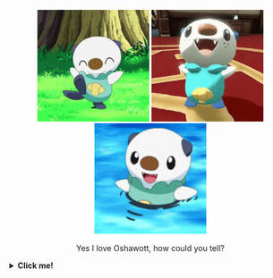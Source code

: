 <p align="center">
  <img src="/assets/dancy-dance-oshawott.gif" alt="Oshawott" width="200px"/>
  <img src="/assets/oshawott-dancing.gif" alt="Oshawott" width="200px"/>
  <img src="/assets/pokemon-oshawott.gif" alt="Oshawott" width="200px"/>
</p>

<p align="center">
  Yes I love Oshawott, how could you tell?
</p>

<details>
  <summary><b>Click me!</b></summary>

# Welcome to my profile!

Hi there 👋. I'm **Ryan Tan** (`he/him`) , I'm from Malaysia, currently working as a **Junior Software Engineer** at **[GfK](https://www.gfk.com/)**!

[<img src="/assets/GfK_logo_endorsed_RGB.png" alt="GfK" width="200px">](https://www.gfk.com/)

## My experience

- Studied at **[INTI International College Subang](https://newinti.edu.my/)**
  - Took Foundation in **Business & IT** in **2018** (1 year)
  - Took a Bachelor's Degree in **Computer Science** from **2019 to 2021** (3 years)
  - My majors are **Software Engineering, Multimedia & Game Development**
- _Final Year Project_ - **E-Learning Management System** with **[DoerHRM](https://www.doerhrm.com/)**

| Responsibility       | Description                                                                              |
| -------------------- | ---------------------------------------------------------------------------------------- |
| Database Design      | Designing the entire database **structure** and **make changes** as the project develops |
| Back-end Development | Developing various **classes** and **functions** to interact with the database using PHP |
| Testing              | Testing new features **manually** as they get developed                                  |

### WeTix

- Worked for **[WeTix](https://github.com/wetix)** as a **Junior Software Engineer** from **Jan 2022** - **Nov 2022**

#### WeTix Website (https://wetix.my)

| Responsibility        | Description                                                                                                                                                                                                  |
| --------------------- | ------------------------------------------------------------------------------------------------------------------------------------------------------------------------------------------------------------ |
| Front-end Development | Helping develop the front end of the website using [`svelte-kit`](https://kit.svelte.dev/) and focus on any design/functional flaws or errors, with **responsiveness** and **simplicity** taken into account |
| Reactive Development  | Using [`rxjs`](https://rxjs.dev/) to handle dataflow in the website                                                                                                                                          |
| Unit testing          | Writing **automatic tests** for existing code/Svelte components using [`jest`](https://jestjs.io/) and [`@testing-library`](https://testing-library.com/)                                                    |

#### WeTix Mobile (in various apps like TNG eWallet, Boost, & Senheng)

| Responsibility        | Description                                                                                |
| --------------------- | ------------------------------------------------------------------------------------------ |
| Front-end Development | Helping develop the front-end modules of the website using [`svelte`](https://svelte.dev/) |
| Reactive Development  | Using [`rxjs`](https://rxjs.dev/) to handle dataflow in the website                        |

#### WeTix API (Back-end)

| Responsibility       | Description                                                                                 |
| -------------------- | ------------------------------------------------------------------------------------------- |
| Developing endpoints | Creating new endpoints in the REST API and GraphQL API for use in WeTix products            |
| Database design      | Alter the database design based on new features that are being introduced into the products |

### GfK - An NIQ company

- Currently working for [GfK](https://www.gfk.com/) as a **Junior Software Engineer** from **Nov 2022**

#### Retail Intelligence

| Responsibility       | Description                                                        |
| -------------------- | ------------------------------------------------------------------ |
| Back-end Development | Helped maintain back end APIs using Java Spring Boot               |
| Database Management  | Updated PostgreSQL tables and add indexes for tables with big data |
| Database Design      | Redesigned some tables that store big data                         |
| Pipeline             | Helped design new pipelines                                        |

#### Platform

| Responsibility              | Description                                                      |
| --------------------------- | ---------------------------------------------------------------- |
| Front-end Development       | Helped maintain and create React components for the platform     |
| Front-end component testing | Wrote unit tests for newly developed components                  |
| CI/CD                       | Helped set up testing coverage with SonarQube and contract tests |

## Languages and Frameworks

### General

![C++](https://img.shields.io/badge/C%2B%2B-00599C?style=for-the-badge&logo=c%2B%2B&logoColor=white)
![Java](https://img.shields.io/badge/Java-ED8B00?style=for-the-badge&logo=java&logoColor=white)
![JavaScript](https://img.shields.io/badge/JavaScript-323330?style=for-the-badge&logo=javascript&logoColor=F7DF1E)
![JQuery](https://img.shields.io/badge/jQuery-0769AD?style=for-the-badge&logo=jquery&logoColor=white)
![TypeScript](https://img.shields.io/badge/TypeScript-007ACC?style=for-the-badge&logo=typescript&logoColor=white)
![Go](https://img.shields.io/badge/Go-00ADD8?style=for-the-badge&logo=go&logoColor=white)
![Python](https://img.shields.io/badge/Python-FFD43B?style=for-the-badge&logo=python&logoColor=blue)

### Graphics

![OpenGL](https://img.shields.io/badge/OpenGL-FFFFFF?style=for-the-badge&logo=opengl)

### Web Development

![HTML](https://img.shields.io/badge/HTML5-E34F26?style=for-the-badge&logo=html5&logoColor=white)
![PHP](https://img.shields.io/badge/PHP-777BB4?style=for-the-badge&logo=php&logoColor=white)
![CSS](https://img.shields.io/badge/CSS3-1572B6?style=for-the-badge&logo=css3&logoColor=white)
![Sass](https://img.shields.io/badge/Sass-CC6699?style=for-the-badge&logo=sass&logoColor=white)
![React](https://img.shields.io/badge/React-20232A?style=for-the-badge&logo=react&logoColor=61DAFB)
![Bootstrap](https://img.shields.io/badge/Bootstrap-563D7C?style=for-the-badge&logo=bootstrap&logoColor=white)
![Svelte](https://img.shields.io/badge/Svelte-4A4A55?style=for-the-badge&logo=svelte&logoColor=FF3E00)

### Back end

![GraphQL](https://img.shields.io/badge/GraphQl-E10098?style=for-the-badge&logo=graphql&logoColor=white)

### Mobile Development

![Android Studio](https://img.shields.io/badge/Android_Studio-3DDC84?style=for-the-badge&logo=android-studio&logoColor=white)

### Game Development

Roblox Studio

![Lua](https://img.shields.io/badge/Lua-2C2D72?style=for-the-badge&logo=lua&logoColor=white)

### Database

![MySQL](https://img.shields.io/badge/MySQL-005C84?style=for-the-badge&logo=mysql&logoColor=white)
![MongoDB](https://img.shields.io/badge/MongoDB-4EA94B?style=for-the-badge&logo=mongodb&logoColor=white)

### Testing

![Jest](https://img.shields.io/badge/Jest-C21325?style=for-the-badge&logo=jest&logoColor=white)

[Testing Library](https://testing-library.com/)

### Want to Learn

![Unreal Engine](https://img.shields.io/badge/-Unreal%20Engine-313131?style=for-the-badge&logo=unreal-engine&logoColor=white)
![Unity](https://img.shields.io/badge/Unity-100000?style=for-the-badge&logo=unity&logoColor=white)
![C#](https://img.shields.io/badge/C%23-239120?style=for-the-badge&logo=c-sharp&logoColor=white)

[Matter.js](https://brm.io/matter-js/)

## Interested in

- Contributing to Open-Source
- Machine Learning
- Developing a game

## What I like

- Video games 🎮
- Manga 📱📖 (manga, manhwa, western comics etc)
- Movies 🍿
- Anime ✨ (slice of life etc)
- Music 🎧 (Pop, Hip-hop, R&B, Rock)
- Travelling 🚗 (on occasion)

## You can find me on

[<img src="https://img.shields.io/badge/Twitter-1DA1F2?style=for-the-badge&logo=twitter&logoColor=white"/>](https://twitter.com/survonline)
[<img src="https://img.shields.io/badge/Medium-12100E?style=for-the-badge&logo=medium&logoColor=white" />](https://ryantanrk.medium.com/)
[<img src="https://img.shields.io/badge/LinkedIn-0077B5?style=for-the-badge&logo=linkedin&logoColor=white"/>](https://www.linkedin.com/in/ryantanrk/)

[I got the badges here!](https://github.com/alexandresanlim/Badges4-README.md-Profile)

**Appreciate you reading this 🙇‍♂️**

</details>
